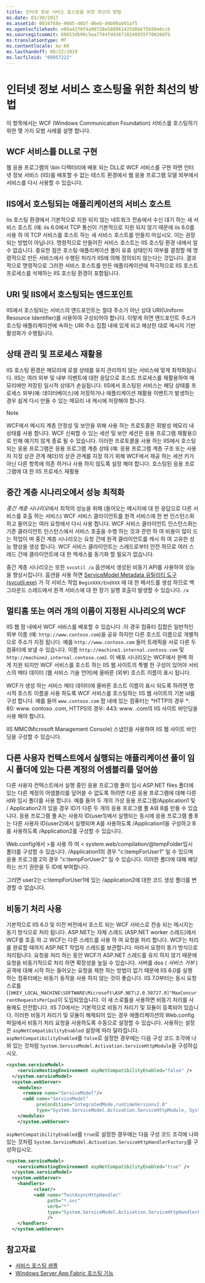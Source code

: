 ```yaml
---
title: 인터넷 정보 서비스 호스팅을 위한 최선의 방법
ms.date: 03/30/2017
ms.assetid: 0834768e-9665-46bf-86eb-d4b09ab91af5
ms.openlocfilehash: e09a42f0f4a98728e588961425d8b6f5b50e6ccb
ms.sourcegitcommit: 68653db98c5ea7744fd438710248935f70020dfb
ms.translationtype: MT
ms.contentlocale: ko-KR
ms.lasthandoff: 08/22/2019
ms.locfileid: "69957222"
---
```

# <a name="internet-information-services-hosting-best-practices"></a>인터넷 정보 서비스 호스팅을 위한 최선의 방법
이 항목에서는 WCF (Windows Communication Foundation) 서비스를 호스팅하기 위한 몇 가지 모범 사례를 설명 합니다.  
  
## <a name="implementing-wcf-services-as-dlls"></a>WCF 서비스를 DLL로 구현  
 웹 응용 프로그램의 \bin 디렉터리에 배포 되는 DLL로 WCF 서비스를 구현 하면 인터넷 정보 서비스 (IIS)를 배포할 수 없는 테스트 환경에서 웹 응용 프로그램 모델 외부에서 서비스를 다시 사용할 수 있습니다.  
  
## <a name="service-hosts-in-iis-hosted-applications"></a>IIS에서 호스팅되는 애플리케이션의 서비스 호스트  
 Iis 호스팅 환경에서 기본적으로 지원 되지 않는 네트워크 전송에서 수신 대기 하는 새 서비스 호스트 (예: iis 6.0에서 TCP 통신이 기본적으로 지원 되지 않기 때문에 iis 6.0를 사용 하 여 TCP 서비스를 호스트 하는 새 서비스 호스트를 만들지 마십시오. 이는 권장되는 방법이 아닙니다. 명령적으로 만들어진 서비스 호스트는 IIS 호스팅 환경 내에서 알 수 없습니다. 중요한 점은 호스팅 애플리케이션 풀이 유휴 상태인지 여부를 결정할 때 명령적으로 만든 서비스에서 수행된 처리가 IIS에 의해 정의되지 않는다는 것입니다. 결과적으로 명령적으로 그러한 서비스 호스트를 만든 애플리케이션에 적극적으로 IIS 호스트 프로세스를 삭제하는 IIS 호스팅 환경이 포함됩니다.  
  
## <a name="uris-and-iis-hosted-endpoints"></a>URI 및 IIS에서 호스팅되는 엔드포인트  
 IIS에서 호스팅되는 서비스의 엔드포인트는 절대 주소가 아닌 상대 URI(Uniform Resource Identifier)를 사용하여 구성되어야 합니다. 이렇게 하면 엔드포인트 주소가 호스팅 애플리케이션에 속하는 URI 주소 집합 내에 있게 되고 예상한 대로 메시지 기반 활성화가 수행됩니다.  
  
## <a name="state-management-and-process-recycling"></a>상태 관리 및 프로세스 재활용  
 IIS 호스팅 환경은 메모리에 로컬 상태를 유지 관리하지 않는 서비스에 맞게 최적화됩니다. IIS는 여러 외부 및 내부 이벤트에 대한 응답으로 호스트 프로세스를 재활용하여 메모리에만 저장된 일시적 상태가 손실됩니다. IIS에서 호스팅된 서비스는 해당 상태를 프로세스 외부(예: 데이터베이스)에 저장하거나 애플리케이션 재활용 이벤트가 발생하는 경우 쉽게 다시 만들 수 있는 메모리 내 캐시에 저장해야 합니다.  
  
> [!NOTE]
> WCF에서 메시지 계층 안정성 및 보안을 위해 사용 하는 프로토콜은 휘발성 메모리 내 상태를 사용 합니다. WCF 신뢰할 수 있는 세션 및 보안 세션은 응용 프로그램 재활용으로 인해 예기치 않게 종료 될 수 있습니다. 이러한 프로토콜을 사용 하는 IIS에서 호스팅되는 응용 프로그램은 응용 프로그램 계층 상태 (예: 응용 프로그램 계층 구조 또는 사용자 지정 상관 관계 헤더)의 상관 관계를 지정 하기 위해 WCF에서 제공 하는 세션 키가 아닌 다른 항목에 의존 하거나 사용 하지 않도록 설정 해야 합니다. 호스팅된 응용 프로그램에 대 한 IIS 프로세스 재활용  
  
## <a name="optimizing-performance-in-middle-tier-scenarios"></a>중간 계층 시나리오에서 성능 최적화  
 *중간 계층 시나리오*에서 최적의 성능을 위해 (들어오는 메시지에 대 한 응답으로 다른 서비스를 호출 하는 서비스) WCF 서비스 클라이언트를 원격 서비스에 한 번 인스턴스화하고 들어오는 여러 요청에서 다시 사용 합니다. WCF 서비스 클라이언트 인스턴스화는 기존 클라이언트 인스턴스에서 서비스 호출을 수행 하는 것과 관련 하 여 비용이 많이 드는 작업이 며 중간 계층 시나리오는 요청 간에 원격 클라이언트를 캐시 하 여 고유한 성능 향상을 생성 합니다. WCF 서비스 클라이언트는 스레드로부터 안전 하므로 여러 스레드 간에 클라이언트에 대 한 액세스를 동기화 할 필요가 없습니다.  
  
 중간 계층 시나리오는 또한 `svcutil /a` 옵션에서 생성된 비동기 API를 사용하여 성능을 향상시킵니다. 옵션을 사용 하면 [ServiceModel Metadata 유틸리티 도구 (svcutil.exe)](../../../../docs/framework/wcf/servicemodel-metadata-utility-tool-svcutil-exe.md) 가 각 서비스 작업 `BeginXXX/EndXXX` 에 대 한 메서드를 생성 하므로 백그라운드 스레드에서 원격 서비스에 대 한 장기 실행 호출이 발생할 수 있습니다. `/a`  
  
## <a name="wcf-in-multi-homed-or-multi-named-scenarios"></a>멀티홈 또는 여러 개의 이름이 지정된 시나리오의 WCF  
 IIS 웹 팜 내에서 WCF 서비스를 배포할 수 있습니다 .이 경우 컴퓨터 집합은 일반적인 외부 이름 (예: `http://www.contoso.com`)을 공유 하지만 다른 호스트 이름으로 개별적으로 주소가 지정 됩니다. 예를 `http://www.contoso.com` 들어 트래픽을 서로 다른 두 컴퓨터에 보낼 수 있습니다. 이름 `http://machine1.internal.contoso.com` 및`http://machine2.internal.contoso.com`). 이 배포 시나리오는 WCF에서 완벽 하 게 지원 되지만 WCF 서비스를 호스트 하는 IIS 웹 사이트의 특별 한 구성이 있어야 서비스의 메타 데이터 (웹 서비스 기술 언어)에 올바른 (외부) 호스트 이름이 표시 됩니다.  
  
 WCF가 생성 하는 서비스 메타 데이터에 올바른 호스트 이름이 표시 되도록 하려면 명시적 호스트 이름을 사용 하도록 WCF 서비스를 호스팅하는 IIS 웹 사이트의 기본 id를 구성 합니다. 예를 들어 `www.contoso.com` 팜 내에 있는 컴퓨터는 \*HTTP의 경우 *: 80: www. contoso .com, HTTPS의 경우: 443: www. .com의 IIS 사이트 바인딩을 사용 해야 합니다.  
  
 IIS MMC(Microsoft Management Console) 스냅인을 사용하여 IIS 웹 사이트 바인딩을 구성할 수 있습니다.  
  
## <a name="application-pools-running-in-different-user-contexts-overwrite-assemblies-from-other-accounts-in-the-temporary-folder"></a>다른 사용자 컨텍스트에서 실행되는 애플리케이션 풀이 임시 폴더에 있는 다른 계정의 어셈블리를 덮어씀  
 다른 사용자 컨텍스트에서 실행 중인 응용 프로그램 풀이 임시 ASP.NET files 폴더에 있는 다른 계정의 어셈블리를 덮어쓸 수 없도록 하려면 다른 응용 프로그램에 대해 다른 id와 임시 폴더를 사용 합니다. 예를 들어 두 개의 가상 응용 프로그램/Application1 및 / Application2가 있을 경우 ID가 다른 두 개의 응용 프로그램 풀 A와 B를 만들 수 있습니다. 응용 프로그램 풀 A는 사용자 ID(user1)에서 실행되는 동시에 응용 프로그램 풀 B는 다른 사용자 ID(user2)에서 실행되며 A를 사용하도록 /Application1을 구성하고 B를 사용하도록 /Application2를 구성할 수 있습니다.  
  
 Web.config에서 >를 사용 하 여 \< system.web/compilation/@tempFolder임시 폴더를 구성할 수 있습니다. /Application1의 경우 "c:\tempForUser1" 일 수 있으며 응용 프로그램 2의 경우 "c:\tempForUser2" 일 수 있습니다. 이러한 폴더에 대해 해당하는 쓰기 권한을 두 ID에 부여합니다.  
  
 그러면 user2는 c:\tempForUser1에 있는 /application2에 대한 코드 생성 폴더를 변경할 수 없습니다.  
  
## <a name="enabling-asynchronous-processing"></a>비동기 처리 사용  
 기본적으로 IIS 6.0 및 이전 버전에서 호스트 되는 WCF 서비스로 전송 되는 메시지는 동기 방식으로 처리 됩니다. ASP.NET는 자체 스레드 (ASP.NET worker 스레드)에서 WCF를 호출 하 고 WCF는 다른 스레드를 사용 하 여 요청을 처리 합니다. WCF는 처리를 완료할 때까지 ASP.NET 작업자 스레드를 보관합니다. 따라서 요청이 동기 방식으로 처리됩니다. 요청을 처리 하는 동안 WCF가 ASP.NET 스레드를 유지 하지 않기 때문에 요청을 비동기적으로 처리 하면 확장성을 높일 수 있습니다. 서버를 dos ( *서비스 거부* ) 공격에 대해 시작 하는 들어오는 요청을 제한 하는 방법이 없기 때문에 IIS 6.0를 실행 하는 컴퓨터에는 비동기 동작을 사용 하지 않는 것이 좋습니다. IIS 7.0부터는 동시 요청 스로틀(`[HKEY_LOCAL_MACHINE\SOFTWARE\Microsoft\ASP.NET\2.0.50727.0]"MaxConcurrentRequestsPerCpu`)이 도입되었습니다. 이 새 스로틀을 사용하면 비동기 처리를 사용해도 안전합니다.  IIS 7.0에서는 기본적으로 비동기 처리기 및 모듈이 등록되어 있습니다. 이러한 비동기 처리기 및 모듈이 해제되어 있는 경우 애플리케이션의 Web.config 파일에서 비동기 처리 요청을 사용하도록 수동으로 설정할 수 있습니다. 사용하는 설정은 `aspNetCompatibilityEnabled` 설정에 따라 달라집니다. `aspNetCompatibilityEnabled`를 `false`로 설정한 경우에는 다음 구성 코드 조각에 나와 있는 것처럼 `System.ServiceModel.Activation.ServiceHttpModule`을 구성하십시오.  
  
```xml  
<system.serviceModel>  
    <serviceHostingEnvironment aspNetCompatibilityEnabled="false" />      
  </system.serviceModel>  
  <system.webServer>  
    <modules>  
      <remove name="ServiceModel"/>  
      <add name="ServiceModel"   
           preCondition="integratedMode,runtimeVersionv2.0"   
           type="System.ServiceModel.Activation.ServiceHttpModule, System.ServiceModel,Version=3.0.0.0, Culture=neutral, PublicKeyToken=b77a5c561934e089"/>  
    </modules>  
    </system.webServer>  
```  
  
 `aspNetCompatibilityEnabled`를 `true`로 설정한 경우에는 다음 구성 코드 조각에 나와 있는 것처럼 `System.ServiceModel.Activation.ServiceHttpHandlerFactory`를 구성하십시오.  
  
```xml  
<system.serviceModel>  
    <serviceHostingEnvironment aspNetCompatibilityEnabled="true" />      
  </system.serviceModel>  
  <system.webServer>  
    <handlers>  
          <clear/>  
          <add name="TestAsyncHttpHandler"   
               path="*.svc"   
               verb="*"   
               type="System.ServiceModel.Activation.ServiceHttpHandlerFactory, System.ServiceModel, Version=3.0.0.0, Culture=neutral, PublicKeyToken=b77a5c561934e089"           
               />  
    </handlers>      
  </system.webServer>  
```  
  
## <a name="see-also"></a>참고자료

- [서비스 호스팅 샘플](../samples/hosting.md)
- [Windows Server App Fabric 호스팅 기능](https://go.microsoft.com/fwlink/?LinkId=201276)
